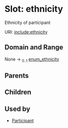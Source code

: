 
# Slot: ethnicity


Ethnicity of participant

URI: [include:ethnicity](https://w3id.org/include/ethnicity)


## Domain and Range

None &#8594;  <sub>0..1</sub> [enum_ethnicity](enum_ethnicity.md)

## Parents


## Children


## Used by

 * [Participant](Participant.md)
